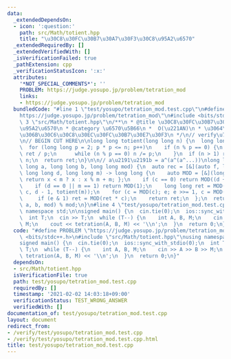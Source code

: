 ```yaml
---
data:
  _extendedDependsOn:
  - icon: ':question:'
    path: src/Math/totient.hpp
    title: "\u30C8\u30FC\u30B7\u30A7\u30F3\u30C8\u95A2\u6570"
  _extendedRequiredBy: []
  _extendedVerifiedWith: []
  _isVerificationFailed: true
  _pathExtension: cpp
  _verificationStatusIcon: ':x:'
  attributes:
    '*NOT_SPECIAL_COMMENTS*': ''
    PROBLEM: https://judge.yosupo.jp/problem/tetration_mod
    links:
    - https://judge.yosupo.jp/problem/tetration_mod
  bundledCode: "#line 1 \"test/yosupo/tetration_mod.test.cpp\"\n#define PROBLEM \"\
    https://judge.yosupo.jp/problem/tetration_mod\"\n#include <bits/stdc++.h>\n#line\
    \ 3 \"src/Math/totient.hpp\"\n/**\n * @title \u30C8\u30FC\u30B7\u30A7\u30F3\u30C8\
    \u95A2\u6570\n * @category \u6570\u5B66\n *  O(\u221AN)\n * \u3064\u3044\u3067\
    \u306B\u30C6\u30C8\u30EC\u30FC\u30B7\u30E7\u30F3\n */\n// verify\u7528:\n// https://atcoder.jp/contests/summerfes2018-div1/tasks/summerfes2018_f\n\
    \n// BEGIN CUT HERE\n\nlong long totient(long long n) {\n  long long ret = n;\n\
    \  for (long long p = 2; p * p <= n; p++)\n    if (n % p == 0) {\n      ret -=\
    \ ret / p;\n      while (n % p == 0) n /= p;\n    }\n  if (n > 1) ret -= ret /\
    \ n;\n  return ret;\n}\n\n// a\u2191\u2191b = a^(a^(a^...))\nlong long tetration(long\
    \ long a, long long b, long long mod) {\n  auto rec = [&](auto f, long long c,\
    \ long long d, long long m) -> long long {\n    auto MOD = [&](long long x) {\
    \ return x < m ? x : x % m + m; };\n    if (c == 0) return MOD((d + 1) & 1);\n\
    \    if (d == 0 || m == 1) return MOD(1);\n    long long ret = MOD(1), e = f(f,\
    \ c, d - 1, totient(m));\n    for (c = MOD(c); e; e >>= 1, c = MOD(c * c))\n \
    \     if (e & 1) ret = MOD(ret * c);\n    return ret;\n  };\n  return rec(rec,\
    \ a, b, mod) % mod;\n}\n#line 4 \"test/yosupo/tetration_mod.test.cpp\"\nusing\
    \ namespace std;\n\nsigned main() {\n  cin.tie(0);\n  ios::sync_with_stdio(0);\n\
    \  int T;\n  cin >> T;\n  while (T--) {\n    int A, B, M;\n    cin >> A >> B >>\
    \ M;\n    cout << tetration(A, B, M) << '\\n';\n  }\n  return 0;\n}\n"
  code: "#define PROBLEM \"https://judge.yosupo.jp/problem/tetration_mod\"\n#include\
    \ <bits/stdc++.h>\n#include \"src/Math/totient.hpp\"\nusing namespace std;\n\n\
    signed main() {\n  cin.tie(0);\n  ios::sync_with_stdio(0);\n  int T;\n  cin >>\
    \ T;\n  while (T--) {\n    int A, B, M;\n    cin >> A >> B >> M;\n    cout <<\
    \ tetration(A, B, M) << '\\n';\n  }\n  return 0;\n}"
  dependsOn:
  - src/Math/totient.hpp
  isVerificationFile: true
  path: test/yosupo/tetration_mod.test.cpp
  requiredBy: []
  timestamp: '2021-02-02 14:03:18+09:00'
  verificationStatus: TEST_WRONG_ANSWER
  verifiedWith: []
documentation_of: test/yosupo/tetration_mod.test.cpp
layout: document
redirect_from:
- /verify/test/yosupo/tetration_mod.test.cpp
- /verify/test/yosupo/tetration_mod.test.cpp.html
title: test/yosupo/tetration_mod.test.cpp
---
```

